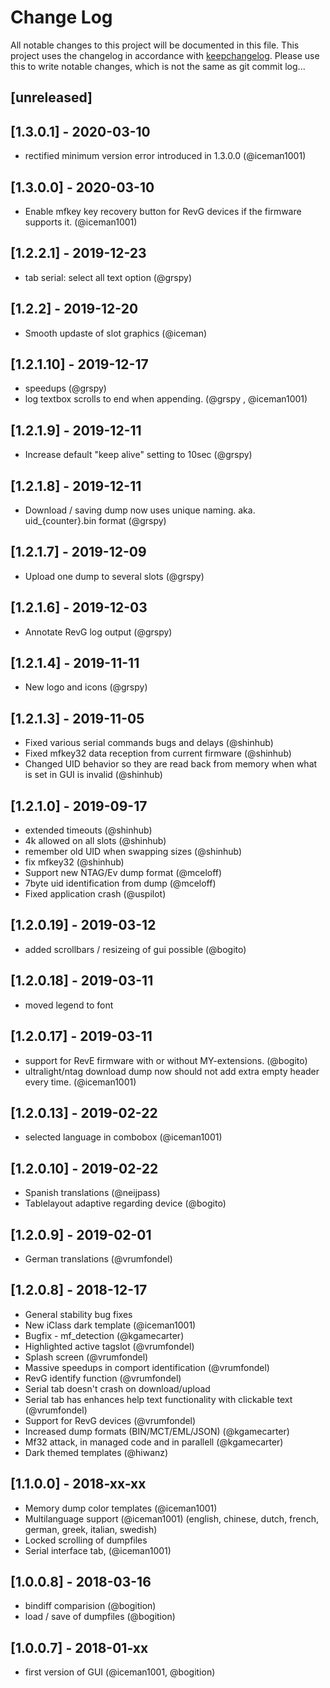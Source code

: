 # Change Log
All notable changes to this project will be documented in this file.
This project uses the changelog in accordance with [keepchangelog](http://keepachangelog.com/). Please use this to write notable changes, which is not the same as git commit log...

## [unreleased]

## [1.3.0.1] - 2020-03-10 
- rectified minimum version error introduced in 1.3.0.0 (@iceman1001)

## [1.3.0.0] - 2020-03-10 
- Enable mfkey key recovery button for RevG devices if the firmware supports it. (@iceman1001)

## [1.2.2.1] - 2019-12-23
- tab serial: select all text option  (@grspy)

## [1.2.2] - 2019-12-20
- Smooth updaste of slot graphics (@iceman)

## [1.2.1.10] - 2019-12-17
- speedups (@grspy)
- log textbox scrolls to end when appending. (@grspy , @iceman1001)

## [1.2.1.9] - 2019-12-11
- Increase default "keep alive" setting to 10sec (@grspy)

## [1.2.1.8] - 2019-12-11
- Download / saving dump now uses unique naming. aka.  uid_{counter}.bin format (@grspy)

## [1.2.1.7] - 2019-12-09
- Upload one dump to several slots  (@grspy)

## [1.2.1.6] - 2019-12-03
- Annotate RevG log output  (@grspy)

## [1.2.1.4] - 2019-11-11
- New logo and icons  (@grspy)

## [1.2.1.3] - 2019-11-05
- Fixed various serial commands bugs and delays (@shinhub)
- Fixed mfkey32 data reception from current firmware (@shinhub)
- Changed UID behavior so they are read back from memory when what is set in GUI is invalid (@shinhub)

## [1.2.1.0] - 2019-09-17
- extended timeouts (@shinhub)
- 4k allowed on all slots (@shinhub)
- remember old UID when swapping sizes (@shinhub)
- fix mfkey32 (@shinhub)
- Support new NTAG/Ev dump format (@mceloff)
- 7byte uid identification from dump (@mceloff)
- Fixed application crash (@uspilot)

## [1.2.0.19] - 2019-03-12
- added scrollbars / resizeing of gui possible (@bogito)

## [1.2.0.18] - 2019-03-11
- moved legend to font

## [1.2.0.17] - 2019-03-11
- support for RevE firmware with or without MY-extensions. (@bogito)
- ultralight/ntag download dump now should not add extra empty header every time. (@iceman1001)

## [1.2.0.13] - 2019-02-22
- selected language in combobox (@iceman1001)

## [1.2.0.10] - 2019-02-22
- Spanish translations (@neijpass)
- Tablelayout adaptive regarding device (@bogito)

## [1.2.0.9] - 2019-02-01
- German translations (@vrumfondel)

## [1.2.0.8] - 2018-12-17
- General stability bug fixes
- New iClass dark template (@iceman1001)
- Bugfix - mf_detection (@kgamecarter)
- Highlighted active tagslot (@vrumfondel)
- Splash screen (@vrumfondel)
- Massive speedups in comport identification (@vrumfondel)
- RevG identify function (@vrumfondel) 
- Serial tab doesn't crash on download/upload
- Serial tab has enhances help text functionality with clickable text (@vrumfondel)
- Support for RevG devices (@vrumfondel)
- Increased dump formats (BIN/MCT/EML/JSON)  (@kgamecarter)
- Mf32 attack, in managed code and in parallell (@kgamecarter)
- Dark themed templates (@hiwanz)

## [1.1.0.0] - 2018-xx-xx
- Memory dump color templates (@iceman1001)
- Multilanguage support (@iceman1001)
  (english, chinese, dutch, french, german, greek, italian, swedish)
- Locked scrolling of dumpfiles
- Serial interface tab, (@iceman1001) 

## [1.0.0.8] - 2018-03-16
- bindiff comparision (@bogition)
- load / save of dumpfiles (@bogition)

## [1.0.0.7] - 2018-01-xx
- first version of GUI  (@iceman1001, @bogition)
